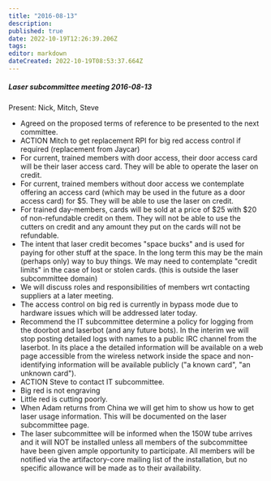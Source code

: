 ```yaml
---
title: "2016-08-13"
description: 
published: true
date: 2022-10-19T12:26:39.206Z
tags: 
editor: markdown
dateCreated: 2022-10-19T08:53:37.664Z
---
```


##### Laser subcommittee meeting 2016-08-13

Present: Nick, Mitch, Steve

-   Agreed on the proposed terms of reference to be presented to the next committee.
-   ACTION Mitch to get replacement RPI for big red access control if required (replacement from Jaycar)
-   For current, trained members with door access, their door access card will be their laser access card. They will be able to operate the laser on credit.
-   For current, trained members without door access we contemplate offering an access card (which may be used in the future as a door access card) for \$5. They will be able to use the laser on credit.
-   For trained day-members, cards will be sold at a price of \$25 with \$20 of non-refundable credit on them. They will not be able to use the cutters on credit and any amount they put on the cards will not be refundable.
-   The intent that laser credit becomes "space bucks" and is used for paying for other stuff at the space. In the long term this may be the main (perhaps only) way to buy things. We may need to contemplate "credit limits" in the case of lost or stolen cards. (this is outside the laser subcommittee domain)
-   We will discuss roles and responsibilities of members wrt contacting suppliers at a later meeting.
-   The access control on big red is currently in bypass mode due to hardware issues which will be addressed later today.
-   Recommend the IT subcommittee determine a policy for logging from the doorbot and laserbot (and any future bots). In the interim we will stop posting detailed logs with names to a public IRC channel from the laserbot. In its place a the detailed information will be available on a web page accessible from the wireless network inside the space and non-identifying information will be available publicly ("a known card", "an unknown card").
-   ACTION Steve to contact IT subcommittee.
-   Big red is not engraving
-   Little red is cutting poorly.
-   When Adam returns from China we will get him to show us how to get laser usage information. This will be documented on the laser subcommittee page.
-   The laser subcommittee will be informed when the 150W tube arrives and it will NOT be installed unless all members of the subcommittee have been given ample opportunity to participate. All members will be notified via the artifactory-core mailing list of the installation, but no specific allowance will be made as to their availability.
